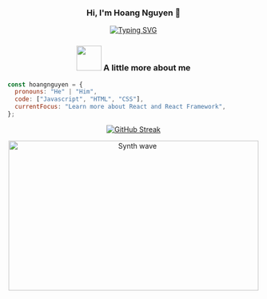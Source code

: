 <div align = "center">

### Hi, I'm Hoang Nguyen 👋

[![Typing SVG](https://readme-typing-svg.herokuapp.com?color=%23F72B6B&center=true&vCenter=true&lines=Always+learning+new+things)](https://git.io/typing-svg)

### <img src="https://media.giphy.com/media/VgCDAzcKvsR6OM0uWg/giphy.gif" width="50"> A little more about me

</div>

```javascript
const hoangnguyen = {
  pronouns: "He" | "Him",
  code: ["Javascript", "HTML", "CSS"],
  currentFocus: "Learn more about React and React Framework",
};
```

<div align = "center">

[![GitHub Streak](https://github-readme-streak-stats.herokuapp.com?user=hnggngn&theme=shades-of-purple&hide_border=true&date_format=M%20j%5B%2C%20Y%5D)](https://git.io/streak-stats)

<img src="https://thumbs.gfycat.com/GoodnaturedFondGaur-size_restricted.gif" alt="Synth wave" height="300" width="500">

</div>
